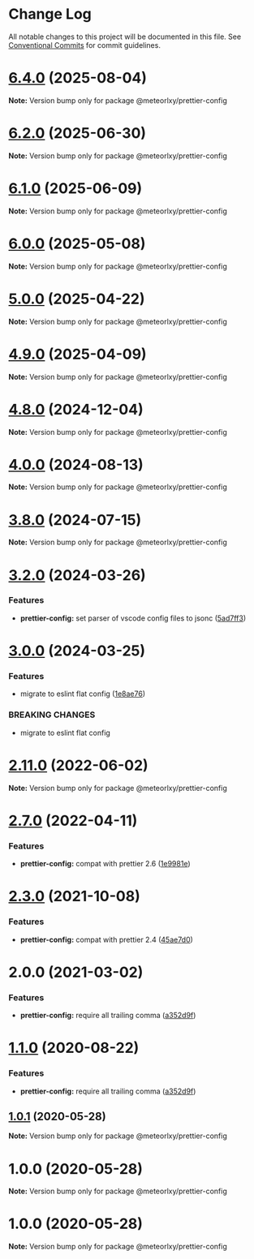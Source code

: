 # Change Log

All notable changes to this project will be documented in this file.
See [Conventional Commits](https://conventionalcommits.org) for commit guidelines.

# [6.4.0](https://github.com/meteorlxy/configs/compare/v6.3.0...v6.4.0) (2025-08-04)

**Note:** Version bump only for package @meteorlxy/prettier-config

# [6.2.0](https://github.com/meteorlxy/configs/compare/v6.1.0...v6.2.0) (2025-06-30)

**Note:** Version bump only for package @meteorlxy/prettier-config

# [6.1.0](https://github.com/meteorlxy/configs/compare/v6.0.0...v6.1.0) (2025-06-09)

**Note:** Version bump only for package @meteorlxy/prettier-config

# [6.0.0](https://github.com/meteorlxy/configs/compare/v5.0.1...v6.0.0) (2025-05-08)

**Note:** Version bump only for package @meteorlxy/prettier-config

# [5.0.0](https://github.com/meteorlxy/configs/compare/v4.9.1...v5.0.0) (2025-04-22)

**Note:** Version bump only for package @meteorlxy/prettier-config

# [4.9.0](https://github.com/meteorlxy/configs/compare/v4.8.2...v4.9.0) (2025-04-09)

**Note:** Version bump only for package @meteorlxy/prettier-config

# [4.8.0](https://github.com/meteorlxy/configs/compare/v4.7.3...v4.8.0) (2024-12-04)

**Note:** Version bump only for package @meteorlxy/prettier-config

# [4.0.0](https://github.com/meteorlxy/configs/compare/v3.8.0...v4.0.0) (2024-08-13)

**Note:** Version bump only for package @meteorlxy/prettier-config

# [3.8.0](https://github.com/meteorlxy/configs/compare/v3.7.0...v3.8.0) (2024-07-15)

**Note:** Version bump only for package @meteorlxy/prettier-config

# [3.2.0](https://github.com/meteorlxy/configs/compare/v3.1.1...v3.2.0) (2024-03-26)

### Features

* **prettier-config:** set parser of vscode config files to jsonc ([5ad7ff3](https://github.com/meteorlxy/configs/commit/5ad7ff3de0b0e2a988fb20276661e914f252dda0))

# [3.0.0](https://github.com/meteorlxy/configs/compare/v2.29.0...v3.0.0) (2024-03-25)

### Features

* migrate to eslint flat config ([1e8ae76](https://github.com/meteorlxy/configs/commit/1e8ae7631ba28dc1255f3b5413a81cabd2f894b2))

### BREAKING CHANGES

* migrate to eslint flat config

# [2.11.0](https://github.com/meteorlxy/configs/compare/v2.10.0...v2.11.0) (2022-06-02)

**Note:** Version bump only for package @meteorlxy/prettier-config

# [2.7.0](https://github.com/meteorlxy/configs/compare/v2.6.0...v2.7.0) (2022-04-11)

### Features

- **prettier-config:** compat with prettier 2.6 ([1e9981e](https://github.com/meteorlxy/configs/commit/1e9981e3eba7de3f611c863842cda63fe68e157c))

# [2.3.0](https://github.com/meteorlxy/configs/compare/v2.2.0...v2.3.0) (2021-10-08)

### Features

- **prettier-config:** compat with prettier 2.4 ([45ae7d0](https://github.com/meteorlxy/configs/commit/45ae7d0e987e766e7b1eba9920f58977480c6045))

# 2.0.0 (2021-03-02)

### Features

- **prettier-config:** require all trailing comma ([a352d9f](https://github.com/meteorlxy/configs/commit/a352d9f5fc414fa77976a6c8c3344c0c3c8259a8))

# [1.1.0](https://github.com/meteorlxy/configs/compare/@meteorlxy/prettier-config@1.0.1...@meteorlxy/prettier-config@1.1.0) (2020-08-22)

### Features

- **prettier-config:** require all trailing comma ([a352d9f](https://github.com/meteorlxy/configs/commits/a352d9f5fc414fa77976a6c8c3344c0c3c8259a8))

## [1.0.1](https://github.com/meteorlxy/configs/compare/@meteorlxy/prettier-config@1.0.0...@meteorlxy/prettier-config@1.0.1) (2020-05-28)

**Note:** Version bump only for package @meteorlxy/prettier-config

# 1.0.0 (2020-05-28)

**Note:** Version bump only for package @meteorlxy/prettier-config

# 1.0.0 (2020-05-28)

**Note:** Version bump only for package @meteorlxy/prettier-config
